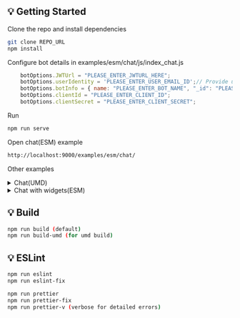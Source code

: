 ## 💡 Getting Started

Clone the repo and install dependencies

```bash
git clone REPO_URL
npm install
```

Configure bot details in examples/esm/chat/js/index_chat.js

```js
    botOptions.JWTUrl = "PLEASE_ENTER_JWTURL_HERE";
    botOptions.userIdentity = 'PLEASE_ENTER_USER_EMAIL_ID';// Provide users email id here
    botOptions.botInfo = { name: "PLEASE_ENTER_BOT_NAME", "_id": "PLEASE_ENTER_BOT_ID" }; // bot name is case sensitive
    botOptions.clientId = "PLEASE_ENTER_CLIENT_ID";
    botOptions.clientSecret = "PLEASE_ENTER_CLIENT_SECRET";
```

Run

```bash
npm run serve
```

Open chat(ESM) example

```bash
http://localhost:9000/examples/esm/chat/
```



Other examples

<details>
 <summary>Chat(UMD)</summary>
 
 
## 💡 Chat(UMD)
 Configure bot details in examples/umd/chat/index.html and open below link
 
```bash
http://localhost:9000/examples
```
</details>

<details>
 <summary>Chat with widgets(ESM)</summary>
 
 Configure bot details in examples/esm/chatwithwidgets/js/index_widgets_chat.js and open below link
 
```bash
http://localhost:9000/examples
```
</details>

## 💡 Build

```bash
npm run build (default)
npm run build-umd (for umd build)
```

## 💡 ESLint

```bash
npm run eslint
npm run eslint-fix

npm run prettier
npm run prettier-fix
npm run prettier-v (verbose for detailed errors) 

```

